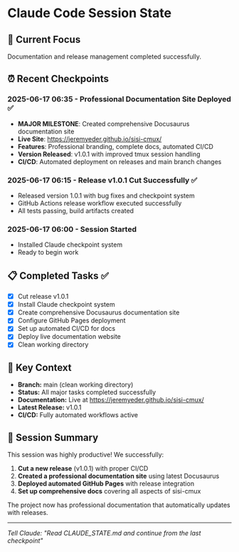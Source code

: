 # Claude Code Session State

## 🎯 Current Focus
Documentation and release management completed successfully.

## ⏰ Recent Checkpoints

### 2025-06-17 06:35 - Professional Documentation Site Deployed ✅
- **MAJOR MILESTONE**: Created comprehensive Docusaurus documentation site
- **Live Site**: https://jeremyeder.github.io/sisi-cmux/
- **Features**: Professional branding, complete docs, automated CI/CD
- **Version Released**: v1.0.1 with improved tmux session handling
- **CI/CD**: Automated deployment on releases and main branch changes

### 2025-06-17 06:15 - Release v1.0.1 Cut Successfully ✅
- Released version 1.0.1 with bug fixes and checkpoint system
- GitHub Actions release workflow executed successfully
- All tests passing, build artifacts created

### 2025-06-17 06:00 - Session Started
- Installed Claude checkpoint system
- Ready to begin work

## 📋 Completed Tasks ✅
- [x] Cut release v1.0.1
- [x] Install Claude checkpoint system  
- [x] Create comprehensive Docusaurus documentation site
- [x] Configure GitHub Pages deployment
- [x] Set up automated CI/CD for docs
- [x] Deploy live documentation website
- [x] Clean working directory

## 🧠 Key Context
- **Branch:** main (clean working directory)
- **Status:** All major tasks completed successfully
- **Documentation:** Live at https://jeremyeder.github.io/sisi-cmux/
- **Latest Release:** v1.0.1
- **CI/CD:** Fully automated workflows active

## 🎉 Session Summary
This session was highly productive! We successfully:
1. **Cut a new release** (v1.0.1) with proper CI/CD
2. **Created a professional documentation site** using latest Docusaurus
3. **Deployed automated GitHub Pages** with release integration
4. **Set up comprehensive docs** covering all aspects of sisi-cmux

The project now has professional documentation that automatically updates with releases.

---
*Tell Claude: "Read CLAUDE_STATE.md and continue from the last checkpoint"*
